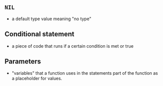 ## `NIL`
 - a default type value meaning "no type"
  

## Conditional statement
 - a piece of code that runs if a certain condition is met or true
 
 ## Parameters
 - "variables" that a function uses in the statements part of the function as a placeholder for values.
